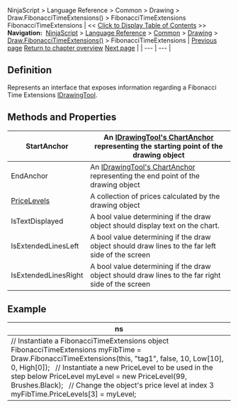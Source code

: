 ﻿
NinjaScript \> Language Reference \> Common \> Drawing \> Draw.FibonacciTimeExtensions() \> FibonacciTimeExtensions
FibonacciTimeExtensions
| \<\< [Click to Display Table of Contents](fibonaccitimeextensions.md) \>\> **Navigation:**     [NinjaScript](ninjascript-1.md) \> [Language Reference](language_reference_wip-1.md) \> [Common](common-1.md) \> [Drawing](drawing-1.md) \> [Draw.FibonacciTimeExtensions()](draw_fibonaccitimeextensions-1.md) \> FibonacciTimeExtensions | [Previous page](draw_fibonaccitimeextensions-1.md) [Return to chapter overview](draw_fibonaccitimeextensions-1.md) [Next page](draw_gannfan-1.md) |
| --- | --- |
## Definition
Represents an interface that exposes information regarding a Fibonacci Time Extensions [IDrawingTool](idrawingtool-1.md).
 
## Methods and Properties
| StartAnchor | An [IDrawingTool's ChartAnchor](idrawingtool-1.htm#chartanchor) representing the starting point of the drawing object |
| --- | --- |
| EndAnchor | An [IDrawingTool's ChartAnchor](idrawingtool-1.htm#chartanchor) representing the end point of the drawing object |
| [PriceLevels](pricelevels-1.md) | A collection of prices calculated by the drawing object |
| IsTextDisplayed | A bool value determining if the draw object should display text on the chart. |
| IsExtendedLinesLeft | A bool value determining if the draw object should draw lines to the far left side of the screen |
| IsExtendedLinesRight | A bool value determining if the draw object should draw lines to the far right side of the screen |
## 
## 
## Example
| ns |
| --- |
| // Instantiate a FibonacciTimeExtensions object FibonacciTimeExtensions myFibTime \= Draw.FibonacciTimeExtensions(this, "tag1", false, 10, Low\[10], 0, High\[0]);   // Instantiate a new PriceLevel to be used in the step below PriceLevel myLevel \= new PriceLevel(99, Brushes.Black);   // Change the object's price level at index 3 myFibTime.PriceLevels\[3] \= myLevel; |

